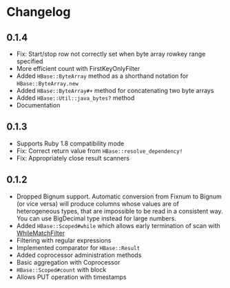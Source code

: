 Changelog
=========

0.1.4
-----
- Fix: Start/stop row not correctly set when byte array rowkey range specified
- More efficient count with FirstKeyOnlyFilter
- Added `HBase::ByteArray` method as a shorthand notation for `HBase::ByteArray.new`
- Added `HBase::ByteArray#+` method for concatenating two byte arrays
- Added `HBase::Util::java_bytes?` method
- Documentation

0.1.3
-----
- Supports Ruby 1.8 compatibility mode
- Fix: Correct return value from `HBase::resolve_dependency!`
- Fix: Appropriately close result scanners

0.1.2
-----

- Dropped Bignum support. Automatic conversion from Fixnum to Bignum (or vice versa)
  will produce columns whose values are of heterogeneous types, that are impossible to be read in a consistent way.
  You can use BigDecimal type instead for large numbers.
- Added `HBase::Scoped#while` which allows early termination of scan
  with [WhileMatchFilter](http://hbase.apache.org/apidocs/org/apache/hadoop/hbase/filter/WhileMatchFilter.html)
- Filtering with regular expressions
- Implemented comparator for `HBase::Result`
- Added coprocessor administration methods
- Basic aggregation with Coprocessor
- `HBase::Scoped#count` with block
- Allows PUT operation with timestamps
